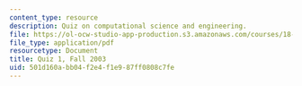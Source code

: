 ```yaml
---
content_type: resource
description: Quiz on computational science and engineering.
file: https://ol-ocw-studio-app-production.s3.amazonaws.com/courses/18-085-computational-science-and-engineering-i-fall-2008/501d160abb04f2e4f1e987ff0808c7fe_q118085f03.pdf
file_type: application/pdf
resourcetype: Document
title: Quiz 1, Fall 2003
uid: 501d160a-bb04-f2e4-f1e9-87ff0808c7fe
---
```

